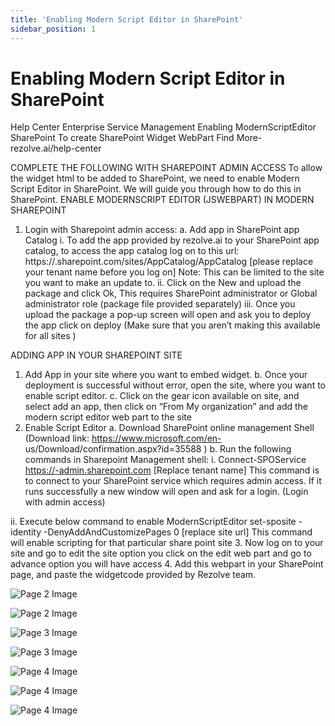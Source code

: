 ```yaml
---
title: 'Enabling Modern Script Editor in SharePoint'
sidebar_position: 1
---
```



# Enabling Modern Script Editor in SharePoint

Help Center
Enterprise Service Management
Enabling
ModernScriptEditor
SharePoint
To create SharePoint Widget WebPart
Find More- rezolve.ai/help-center

COMPLETE THE FOLLOWING WITH SHAREPOINT ADMIN ACCESS
To allow the widget html to be added to SharePoint, we need to enable Modern Script Editor in SharePoint. We will
guide you through how to do this in SharePoint.
ENABLE MODERNSCRIPT EDITOR (JSWEBPART) IN MODERN SHAREPOINT
1. Login with Sharepoint admin access:
a. Add app in SharePoint app Catalog
i. To add the app provided by rezolve.ai to your SharePoint app catalog, to access the app
catalog log on to this url: https://.sharepoint.com/sites/AppCatalog/AppCatalog [please
replace your tenant name before you log on] Note: This can be limited to the site you want to
make an update to.
ii. Click on the New and upload the package and click Ok, This requires SharePoint administrator or
Global administrator role (package file provided separately)
iii. Once you upload the package a pop-up screen will open and ask you to deploy the app click on
deploy (Make sure that you aren’t making this available for all sites )

ADDING APP IN YOUR SHAREPOINT SITE
1. Add App in your site where you want to embed widget.
b. Once your deployment is successful without error, open the site, where you want to enable script editor.
c. Click on the gear icon available on site, and select add an app, then click on “From My organization” and
add the modern script editor web part to the site
2. Enable Script Editor
a. Download SharePoint online management Shell (Download link: https://www.microsoft.com/en-
us/Download/confirmation.aspx?id=35588 )
b. Run the following commands in Sharepoint Management shell:
i. Connect-SPOService https://-admin.sharepoint.com [Replace tenant name]
This command is to connect to your SharePoint service which requires admin access. If it runs successfully a
new window will open and ask for a login.
(Login with admin access)

ii. Execute below command to enable ModernScriptEditor
set-sposite -identity  -DenyAddAndCustomizePages 0 [replace site url]
This command will enable scripting for that particular share point site
3. Now log on to your site and go to edit the site option you click on the edit web part and go to advance option
you will have access
4. Add this webpart in your SharePoint page, and paste the widgetcode provided by Rezolve team.


![Page 2 Image](/img/reference/Sharepoint%20Widget/images/Enabling-Modern-Script-Editor-in-SharePoint_page2_4.jpeg)

![Page 2 Image](/img/reference/Sharepoint%20Widget/images/Enabling-Modern-Script-Editor-in-SharePoint_page2_5.png)

![Page 3 Image](/img/reference/Sharepoint%20Widget/images/Enabling-Modern-Script-Editor-in-SharePoint_page3_4.png)

![Page 3 Image](/img/reference/Sharepoint%20Widget/images/Enabling-Modern-Script-Editor-in-SharePoint_page3_5.png)

![Page 4 Image](/img/reference/Sharepoint%20Widget/images/Enabling-Modern-Script-Editor-in-SharePoint_page4_4.jpeg)

![Page 4 Image](/img/reference/Sharepoint%20Widget/images/Enabling-Modern-Script-Editor-in-SharePoint_page4_5.png)

![Page 4 Image](/img/reference/Sharepoint%20Widget/images/Enabling-Modern-Script-Editor-in-SharePoint_page4_6.png)